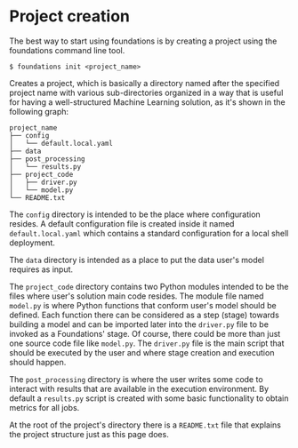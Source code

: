 <h1>Project creation</h1>

The best way to start using foundations is by creating a project using the foundations command line tool.

```shellscript
$ foundations init <project_name>
```
Creates a project, which is basically a directory named after the specified project name with various sub-directories organized in a way that is useful for having a well-structured Machine Learning solution, as it's shown in the following graph:

```
project_name
├── config
│   └── default.local.yaml
├── data
├── post_processing
│   └── results.py
├── project_code
│   ├── driver.py
│   └── model.py
└── README.txt
```
The `config` directory is intended to be the place where configuration resides. A default configuration file is created inside it named `default.local.yaml` which contains a standard configuration for a local shell deployment.

The `data` directory is intended as a place to put the data user's model requires as input.

The `project_code` directory contains two Python modules intended to be the files where user's solution main code resides. The module file named `model.py` is where Python functions that conform user's model should be defined. Each function there can be considered as a step (stage) towards building a model and can be imported later into the `driver.py` file to be invoked as a Foundations' stage. Of course, there could be more than just one source code file like `model.py`. The `driver.py` file is the main script that should be executed by the user and where stage creation and execution should happen.

The `post_processing` directory is where the user writes some code to interact with results that are available in the execution environment. By default a `results.py` script is created with some basic functionality to obtain metrics for all jobs.

At the root of the project's directory there is a `README.txt` file that explains the project structure just as this page does.
